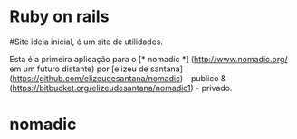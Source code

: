 # Ruby on rails

#Site ideia inicial, é um site de utilidades.

Esta é a primeira aplicação para o 
[* nomadic *] (http://www.nomadic.org/ em um futuro distante) 
por [elizeu de santana] (https://github.com/elizeudesantana/nomadic) - publico
& (https://bitbucket.org/elizeudesantana/nomadic1) - privado.

# nomadic
